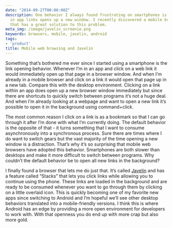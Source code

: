 ```yaml
---
date: "2014-09-27T00:00:00Z"
description: One behavior I always found frustrating on smartphones is the way clicking
  in app links opens up a new window. I recently discovered a mobile browser, Javelin,
  that has a great solution to this problem.
meta_img: /image/javelin_screenie.png
keywords: browsers, mobile, javelin, android
tags:
- 'product'
title: Mobile web browsing and Javelin
---
```


Something that’s bothered me ever since I started using a smartphone is the link opening behavior. Whenever I’m in an app and click on a web link it would immediately open up that page in a browser window. And when I’m already in a mobile browser and click on a link it would open that page up in a new tab. Compare this with the desktop environment. Clicking on a link within an app does open up a new browser window immediately but since there are shortcuts to quickly switch between programs it’s not a huge deal. And when I’m already looking at a webpage and want to open a new link it’s possible to open it in the background using command+click.

The most common reason I click on a link is as a bookmark so that I can go through it after I’m done with what I’m currently doing. The default behavior is the opposite of that - it turns something that I want to consume asynchronously into a synchronous process. Sure there are times where I do want to switch gears but the vast majority of the time opening a new window is a distraction. That’s why it’s so surprising that mobile web browsers have adopted this behavior. Smartphones are both slower than desktops and make it more difficult to switch between programs. Why couldn’t the default behavior be to open all new links in the background?

I finally found a browser that lets me do just that. It’s called <a href="http://javelinbrowser.com/" target="_blank">Javelin</a> and has a feature called “Stacks” that lets you click links while allowing you to continue using the phone. These links are loaded in the background and are ready to be consumed whenever you want to go through them by clicking on a little overlaid icon. This is quickly becoming one of my favorite new apps since switching to Android and I’m hopeful we’ll see other desktop behaviors translated into a mobile-friendly versions. I think this is where Android has an edge by providing a more open environment for developers to work with. With that openness you do end up with more crap but also more gold.
